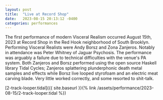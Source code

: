 ```yaml
---
layout: post
title:  "Live at Record Shop"
date:   2023-08-15 20:13:12 -0400
categories: performances
---
```

The first performance of modern Visceral Realism occurred August 15th, 2023 at
Record Shop in the Red Hook neighborhood of South Brooklyn. Performing Visceral
Realists were Andy Borsz and Zona Zanjeros. Notably in attendance was Peter
Whitney of Jaguar Psychosis. The performance was arguably a failure due to
technical difficulties with the venue's PA system. Both Zanjeros and Borsz
performed using the open source Haskell library Tidal Cycles; Zanjeros
splattering plunderphonic death metal samples and effects while Borsz live
looped styrofoam and an electric meat carving blade. Very little worked
correctly, and some resorted to shit-talk.

[2-track-looper.tidal]({{ site.baseurl }}{% link
/assets/performance/2023-08-15/2-track-looper.tidal %})
